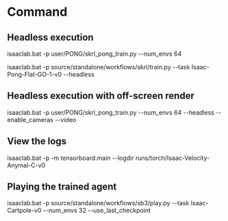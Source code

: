 # Command
## Headless execution
isaaclab.bat -p user/PONG/skrl_pong_train.py --num_envs 64

isaaclab.bat -p source/standalone/workflows/skrl/train.py --task Isaac-Pong-Flat-GO-1-v0 --headless

## Headless execution with off-screen render
isaaclab.bat -p user/PONG/skrl_pong_train.py --num_envs 64 --headless --enable_cameras --video

## View the logs
isaaclab.bat -p -m tensorboard.main --logdir runs/torch/Isaac-Velocity-Anymal-C-v0

## Playing the trained agent
isaaclab.bat -p source/standalone/workflows/sb3/play.py --task Isaac-Cartpole-v0 --num_envs 32 --use_last_checkpoint